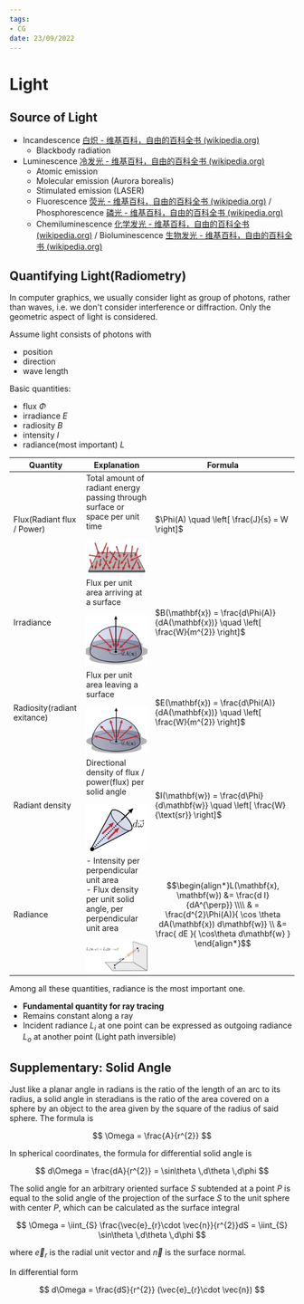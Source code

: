 ```yaml
---
tags:
- CG
date: 23/09/2022
---
```


# Light
## Source of Light
- Incandescence [白炽 - 维基百科，自由的百科全书 (wikipedia.org)](https://zh.wikipedia.org/wiki/%E7%99%BD%E7%86%BE)
	- Blackbody radiation
- Luminescence [冷发光 - 维基百科，自由的百科全书 (wikipedia.org)](https://zh.wikipedia.org/wiki/%E5%86%B7%E5%8F%91%E5%85%89)
	- Atomic emission
	- Molecular emission (Aurora borealis)
	- Stimulated emission (LASER)
	- Fluorescence [荧光 - 维基百科，自由的百科全书 (wikipedia.org)](https://zh.wikipedia.org/wiki/%E8%8D%A7%E5%85%89) / Phosphorescence [磷光 - 维基百科，自由的百科全书 (wikipedia.org)](https://zh.wikipedia.org/wiki/%E7%A3%B7%E5%85%89)
	- Chemiluminescence [化学发光 - 维基百科，自由的百科全书 (wikipedia.org)](https://zh.wikipedia.org/wiki/%E5%8C%96%E5%AD%A6%E5%8F%91%E5%85%89) / Bioluminescence [生物发光 - 维基百科，自由的百科全书 (wikipedia.org)](https://zh.wikipedia.org/wiki/%E7%94%9F%E7%89%A9%E5%8F%91%E5%85%89)


## Quantifying Light(Radiometry)
In computer graphics, we usually consider light as group of photons, rather than waves, i.e. we don't consider interference or diffraction. Only the geometric aspect of light is considered.

Assume light consists of photons with
- position
- direction
- wave length

Basic quantities:
- flux $\Phi$
- irradiance $E$
- radiosity $B$
- intensity $I$
- radiance(most important) $L$

| Quantity                    | Explanation                                                                                                                                | Formula                                                                                                                                                                                   |
| --------------------------- | ------------------------------------------------------------------------------------------------------------------------------------------ | ----------------------------------------------------------------------------------------------------------------------------------------------------------------------------------------- |
| Flux(Radiant flux / Power)  | Total amount of radiant energy passing through surface or space per unit time </p>  ![200](attachments/LandM_1.png)                                  | $\Phi(A) \quad \left[ \frac{J}{s} = W \right]$                                                                                                                                            |
| Irradiance                  | Flux per unit area arriving at a surface </p> ![200](attachments/LandM_2.png)                                                                        | $B(\mathbf{x}) = \frac{d\Phi(A)}{dA(\mathbf{x})} \quad \left[ \frac{W}{m^{2}} \right]$                                                                                                    |
| Radiosity(radiant exitance) | Flux per unit area leaving a surface </p> ![200](attachments/LandM_3.png)                                                                            | $E(\mathbf{x}) =  \frac{d\Phi(A)}{dA(\mathbf{x})} \quad \left[ \frac{W}{m^{2}} \right]$                                                                                                   |
| Radiant density             | Directional density of flux / power(flux) per solid angle </p>  ![200](attachments/LandM_4.png)                                                      | $I(\mathbf{w}) =  \frac{d\Phi}{d\mathbf{w}} \quad  \left[ \frac{W}{\text{sr}} \right]$                                                                                                    |
| Radiance                    | - Intensity per perpendicular unit area </br> - Flux density per unit solid angle, per perpendicular unit area  </p> ![300](attachments/LandM_6.png) | $$\begin{align*}L(\mathbf{x}, \mathbf{w}) &= \frac{d I}{dA^{\perp}} \\\\ & = \frac{d^{2}\Phi(A)}{ \cos \theta dA(\mathbf{x}) d\mathbf{w}} \\  &= \frac{ dE }{ \cos\theta d\mathbf{w} } \end{align*}$$ |

Among all these quantities, radiance is the most important one. 
- **Fundamental quantity for ray tracing**
- Remains constant along a ray
- Incident radiance $L_{i}$ at one point can be expressed as outgoing radiance $L_{o}$ at another point (Light path inversible) 

## Supplementary: Solid Angle
Just like a planar angle in radians is the ratio of the length of an arc to its radius, a solid angle in steradians is the ratio of the area covered on a sphere by an object to the area given by the square of the radius of said sphere. The formula is

$$
\Omega = \frac{A}{r^{2}}
$$

In spherical coordinates, the formula for differential solid angle is

$$
d\Omega = \frac{dA}{r^{2}} = \sin\theta \,d\theta \,d\phi
$$

The solid angle for an arbitrary oriented surface $S$ subtended at a point $P$ is equal to the solid angle of the projection of the surface $S$ to the unit sphere with center $P$, which can be calculated as the surface integral

$$
\Omega = \iint_{S} \frac{\vec{e}_{r}\cdot \vec{n}}{r^{2}}dS = \iint_{S} \sin\theta \,d\theta \,d\phi
$$

where $\vec{e}_{r}$ is the radial unit vector and $\vec{n}$ is the surface normal.

In differential form

$$
d\Omega = \frac{dS}{r^{2}} (\vec{e}_{r}\cdot \vec{n})
$$
